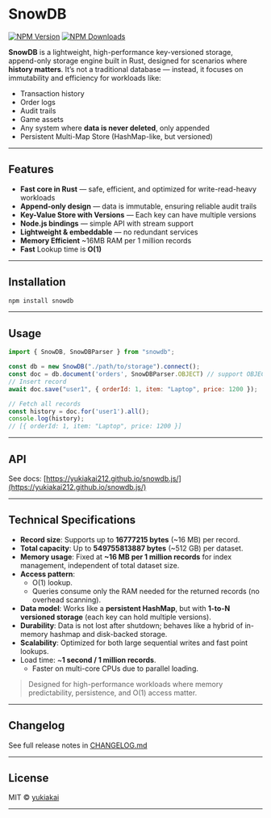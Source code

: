 # SnowDB

[![NPM Version][npm-version-image]][npm-url]
[![NPM Downloads][npm-downloads-image]][npm-downloads-url]


**SnowDB** is a lightweight, high-performance key-versioned storage, append-only storage engine built in Rust, designed for scenarios where **history matters**. 
It’s not a traditional database — instead, it focuses on immutability and efficiency for workloads like:

* Transaction history
* Order logs
* Audit trails
* Game assets
* Any system where **data is never deleted**, only appended
* Persistent Multi-Map Store (HashMap-like, but versioned)

---

## Features

* **Fast core in Rust** — safe, efficient, and optimized for write-read-heavy workloads
* **Append-only design** — data is immutable, ensuring reliable audit trails
* **Key-Value Store with Versions** — Each key can have multiple versions
* **Node.js bindings** — simple API with stream support
* **Lightweight & embeddable** — no redundant  services
* **Memory Efficient** ~16MB RAM per 1 million records
* **Fast** Lookup time is **O(1)**

---

## Installation

```bash
npm install snowdb
```

---

## Usage



```js
import { SnowDB, SnowDBParser } from "snowdb";

const db = new SnowDB("./path/to/storage").connect();
const doc = db.document('orders', SnowDBParser.OBJECT) // support OBJECT, STRING, BUFFER 
// Insert record
await doc.save("user1", { orderId: 1, item: "Laptop", price: 1200 });

// Fetch all records
const history = doc.for('user1').all();
console.log(history);
// [{ orderId: 1, item: "Laptop", price: 1200 }]
```

---

## API

See docs: [https://yukiakai212.github.io/snowdb.js/](https://yukiakai212.github.io/snowdb.js/)

---

## Technical Specifications

- **Record size**: Supports up to **16777215 bytes** (~16 MB) per record.  
- **Total capacity**: Up to **549755813887 bytes** (~512 GB) per dataset.  
- **Memory usage**: Fixed at **~16 MB per 1 million records** for index management, independent of total dataset size.  
- **Access pattern**:  
  - O(1) lookup.  
  - Queries consume only the RAM needed for the returned records (no overhead scanning).  
- **Data model**: Works like a **persistent HashMap**, but with **1-to-N versioned storage** (each key can hold multiple versions).  
- **Durability**: Data is not lost after shutdown; behaves like a hybrid of in-memory hashmap and disk-backed storage.  
- **Scalability**: Optimized for both large sequential writes and fast point lookups.
- Load time: ~**1 second / 1 million records**.  
  - Faster on multi-core CPUs due to parallel loading.  

> Designed for high-performance workloads where memory predictability, persistence, and O(1) access matter.

---

## Changelog

See full release notes in [CHANGELOG.md][changelog-url]

---

## License

MIT © [yukiakai](https://github.com/yukiakai212)

---

[npm-downloads-image]: https://badgen.net/npm/dm/snowdb
[npm-downloads-url]: https://www.npmjs.com/package/snowdb
[npm-url]: https://www.npmjs.com/package/snowdb
[npm-version-image]: https://badgen.net/npm/v/snowdb
[changelog-url]: https://github.com/yukiakai212/snowdb.js/blob/main/CHANGELOG.md
